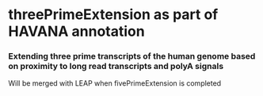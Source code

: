 # threePrimeExtension as part of HAVANA annotation 

### Extending three prime transcripts of the human genome based on proximity to long read transcripts and polyA signals 

Will be merged with LEAP when fivePrimeExtension is completed
